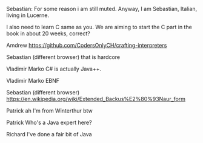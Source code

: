 Sebastian:
For some reason i am still muted. Anyway, I am Sebastian, Italian, living in Lucerne.

I also need to learn C same as you. We are aiming to start the C part in the book in about 20 weeks, correct?

Amdrew
https://github.com/CodersOnlyCH/crafting-interpreters

Sebastian (different browser)
that is hardcore

Vladimir Marko
C# is actually Java++.

Vladimir Marko
EBNF

Sebastian (different browser)
https://en.wikipedia.org/wiki/Extended_Backus%E2%80%93Naur_form

Patrick
ah I'm from Winterthur btw

Patrick
Who's a Java expert here?

Richard
I've done a fair bit of Java
